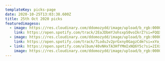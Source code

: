 ```yaml
---
templateKey: picks-page
date: 2020-10-25T13:03:38.600Z
title: 25th Oct 2020 picks
featuredimageso:
  - image: https://res.cloudinary.com/ddomozydd/image/upload/b_rgb:000000,co_rgb:000000,e_gradient_fade:20,y_-0.5/v1603630253/naedr800_mjgwm4.jpg
    link: https://open.spotify.com/track/2EaJDbmYJohsxpS0voIkrZ?si=FQQXg0FVT2---jlKM3eq5g
  - image: https://res.cloudinary.com/ddomozydd/image/upload/b_rgb:000000,co_rgb:000000,e_gradient_fade:20,y_-0.5/v1603630467/cayenne800_jjso4c.jpg
    link: https://open.spotify.com/track/7LoduJv2prGxny0GagzCdm?si=xYo_7e_0Rh2lhLcaL7wB1g
  - link: https://open.spotify.com/album/40vNHxTA3HfYMmIxNQ6Y5c?si=2IXxWvdfTXyjoyAUBOriHw
    image: https://res.cloudinary.com/ddomozydd/image/upload/b_rgb:000000,co_rgb:000000,e_gradient_fade:20,y_-0.5/v1603630625/intriguant800_n6gtcy.jpg
---
```

